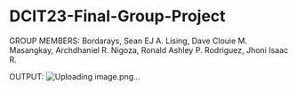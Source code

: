 # DCIT23-Final-Group-Project
GROUP MEMBERS: 
Bordarays, Sean EJ A.
Lising, Dave Clouie M.
Masangkay, Archdhaniel R.
Nigoza, Ronald Ashley P.
Rodriguez, Jhoni Isaac R.

OUTPUT:
![Uploading image.png…]()
